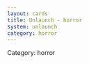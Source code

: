 ```yaml
---
layout: cards
title: Unlaunch - horror
system: unlaunch
category: horror
---
```

<div class="alert alert-secondary mb-4"><span class="i18n innerHTML-category">Category: </span><span class="i18n innerHTML-cat-horror">horror</span></div>
